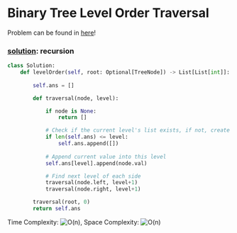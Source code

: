 # Binary Tree Level Order Traversal

Problem can be found in [here](https://leetcode.com/problems/binary-tree-level-order-traversal/)!

### [solution](/BinaryTree/102-BinaryTreeLevelOrderTraversal/solution.py): recursion

```python
class Solution:
    def levelOrder(self, root: Optional[TreeNode]) -> List[List[int]]:
        
        self.ans = []

        def traversal(node, level):

            if node is None:
                return []

            # Check if the current level's list exists, if not, create it
            if len(self.ans) <= level:
                self.ans.append([])
            
            # Append current value into this level
            self.ans[level].append(node.val)

            # Find next level of each side
            traversal(node.left, level+1)
            traversal(node.right, level+1)

        traversal(root, 0)
        return self.ans
```

Time Complexity: ![O(n)](<https://latex.codecogs.com/svg.image?\inline&space;O(n)>), Space Complexity: ![O(n)](<https://latex.codecogs.com/svg.image?\inline&space;O(n)>)